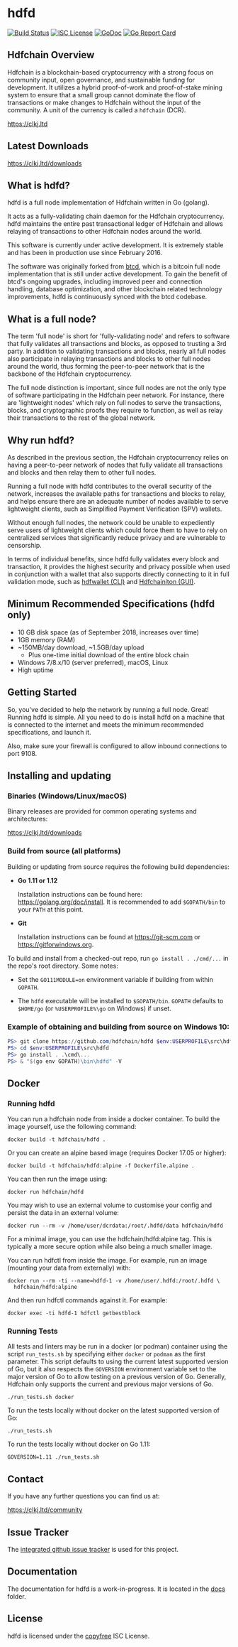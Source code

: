 hdfd
====

[![Build Status](https://github.com/hdfchain/hdfd/workflows/Build%20and%20Test/badge.svg)](https://github.com/hdfchain/hdfd/actions)
[![ISC License](https://img.shields.io/badge/license-ISC-blue.svg)](http://copyfree.org)
[![GoDoc](https://img.shields.io/badge/godoc-reference-blue.svg)](https://godoc.org/github.com/hdfchain/hdfd)
[![Go Report Card](https://goreportcard.com/badge/github.com/hdfchain/hdfd)](https://goreportcard.com/report/github.com/hdfchain/hdfd)

## Hdfchain Overview

Hdfchain is a blockchain-based cryptocurrency with a strong focus on community
input, open governance, and sustainable funding for development. It utilizes a
hybrid proof-of-work and proof-of-stake mining system to ensure that a small
group cannot dominate the flow of transactions or make changes to Hdfchain without
the input of the community.  A unit of the currency is called a `hdfchain` (DCR).

https://clkj.ltd

## Latest Downloads

https://clkj.ltd/downloads

## What is hdfd?

hdfd is a full node implementation of Hdfchain written in Go (golang).

It acts as a fully-validating chain daemon for the Hdfchain cryptocurrency.  hdfd
maintains the entire past transactional ledger of Hdfchain and allows relaying of
transactions to other Hdfchain nodes around the world.

This software is currently under active development.  It is extremely stable and
has been in production use since February 2016.

The software was originally forked from [btcd](https://github.com/btcsuite/btcd),
which is a bitcoin full node implementation that is still under active
development.  To gain the benefit of btcd's ongoing upgrades, including improved
peer and connection handling, database optimization, and other blockchain
related technology improvements, hdfd is continuously synced with the btcd
codebase.

## What is a full node?

The term 'full node' is short for 'fully-validating node' and refers to software
that fully validates all transactions and blocks, as opposed to trusting a 3rd
party.  In addition to validating transactions and blocks, nearly all full nodes
also participate in relaying transactions and blocks to other full nodes around
the world, thus forming the peer-to-peer network that is the backbone of the
Hdfchain cryptocurrency.

The full node distinction is important, since full nodes are not the only type
of software participating in the Hdfchain peer network. For instance, there are
'lightweight nodes' which rely on full nodes to serve the transactions, blocks,
and cryptographic proofs they require to function, as well as relay their
transactions to the rest of the global network.

## Why run hdfd?

As described in the previous section, the Hdfchain cryptocurrency relies on having
a peer-to-peer network of nodes that fully validate all transactions and blocks
and then relay them to other full nodes.

Running a full node with hdfd contributes to the overall security of the
network, increases the available paths for transactions and blocks to relay,
and helps ensure there are an adequate number of nodes available to serve
lightweight clients, such as Simplified Payment Verification (SPV) wallets.

Without enough full nodes, the network could be unable to expediently serve
users of lightweight clients which could force them to have to rely on
centralized services that significantly reduce privacy and are vulnerable to
censorship.

In terms of individual benefits, since hdfd fully validates every block and
transaction, it provides the highest security and privacy possible when used in
conjunction with a wallet that also supports directly connecting to it in full
validation mode, such as [hdfwallet (CLI)](https://github.com/hdfchain/hdfwallet)
and [Hdfchainiton (GUI)](https://github.com/hdfchain/hdfchainiton).

## Minimum Recommended Specifications (hdfd only)

* 10 GB disk space (as of September 2018, increases over time)
* 1GB memory (RAM)
* ~150MB/day download, ~1.5GB/day upload
  * Plus one-time initial download of the entire block chain
* Windows 7/8.x/10 (server preferred), macOS, Linux
* High uptime

## Getting Started

So, you've decided to help the network by running a full node.  Great!  Running
hdfd is simple.  All you need to do is install hdfd on a machine that is
connected to the internet and meets the minimum recommended specifications, and
launch it.

Also, make sure your firewall is configured to allow inbound connections to port
9108.

<a name="Installation" />

## Installing and updating

### Binaries (Windows/Linux/macOS)

Binary releases are provided for common operating systems and architectures:

https://clkj.ltd/downloads

### Build from source (all platforms)

Building or updating from source requires the following build dependencies:

- **Go 1.11 or 1.12**

  Installation instructions can be found here: https://golang.org/doc/install.
  It is recommended to add `$GOPATH/bin` to your `PATH` at this point.

- **Git**

  Installation instructions can be found at https://git-scm.com or
  https://gitforwindows.org.

To build and install from a checked-out repo, run `go install . ./cmd/...` in
the repo's root directory.  Some notes:

* Set the `GO111MODULE=on` environment variable if building from within
  `GOPATH`.

* The `hdfd` executable will be installed to `$GOPATH/bin`.  `GOPATH`
  defaults to `$HOME/go` (or `%USERPROFILE%\go` on Windows) if unset.


### Example of obtaining and building from source on Windows 10:

```PowerShell
PS> git clone https://github.com/hdfchain/hdfd $env:USERPROFILE\src\hdfd
PS> cd $env:USERPROFILE\src\hdfd
PS> go install . .\cmd\...
PS> & "$(go env GOPATH)\bin\hdfd" -V

```

## Docker

### Running hdfd

You can run a hdfchain node from inside a docker container.  To build the image
yourself, use the following command:

```
docker build -t hdfchain/hdfd .
```

Or you can create an alpine based image (requires Docker 17.05 or higher):

```
docker build -t hdfchain/hdfd:alpine -f Dockerfile.alpine .
```

You can then run the image using:

```
docker run hdfchain/hdfd
```

You may wish to use an external volume to customise your config and persist the
data in an external volume:

```
docker run --rm -v /home/user/dcrdata:/root/.hdfd/data hdfchain/hdfd
```

For a minimal image, you can use the hdfchain/hdfd:alpine tag.  This is typically
a more secure option while also being a much smaller image.

You can run hdfctl from inside the image.  For example, run an image (mounting
your data from externally) with:

```
docker run --rm -ti --name=hdfd-1 -v /home/user/.hdfd:/root/.hdfd \
  hdfchain/hdfd:alpine
```

And then run hdfctl commands against it.  For example:

```
docker exec -ti hdfd-1 hdfctl getbestblock
```

### Running Tests

All tests and linters may be run in a docker (or podman) container using the
script `run_tests.sh` by specifying either `docker` or `podman` as the first
parameter.  This script defaults to using the current latest supported version
of Go, but it also respects the `GOVERSION` environment variable set to the
major version of Go to allow testing on a previous version of Go.  Generally,
Hdfchain only supports the current and previous major versions of Go.

```
./run_tests.sh docker
```

To run the tests locally without docker on the latest supported version of Go:

```
./run_tests.sh
```

To run the tests locally without docker on Go 1.11:

```
GOVERSION=1.11 ./run_tests.sh
```

## Contact

If you have any further questions you can find us at:

https://clkj.ltd/community

## Issue Tracker

The [integrated github issue tracker](https://github.com/hdfchain/hdfd/issues)
is used for this project.

## Documentation

The documentation for hdfd is a work-in-progress.  It is located in the
[docs](https://github.com/hdfchain/hdfd/tree/master/docs) folder.

## License

hdfd is licensed under the [copyfree](http://copyfree.org) ISC License.
